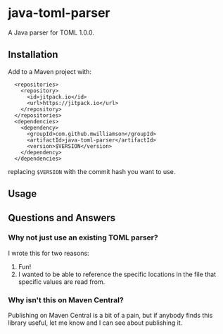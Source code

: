 # java-toml-parser

A Java parser for TOML 1.0.0.

## Installation

Add to a Maven project with:

```
  <repositories>
    <repository>
      <id>jitpack.io</id>
      <url>https://jitpack.io</url>
    </repository>
  </repositories>
  <dependencies>
    <dependency>
      <groupId>com.github.mwilliamson</groupId>
      <artifactId>java-toml-parser</artifactId>
      <version>$VERSION</version>
    </dependency>
  </dependencies>
```

replacing `$VERSION` with the commit hash you want to use.

## Usage



## Questions and Answers

### Why not just use an existing TOML parser?

I wrote this for two reasons:
1) Fun!
2) I wanted to be able to reference the specific locations in the file that
   specific values are read from.

### Why isn't this on Maven Central?

Publishing on Maven Central is a bit of a pain, but if anybody finds this
library useful, let me know and I can see about publishing it. 
